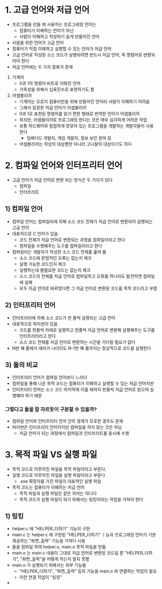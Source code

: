 # 1. 고급 언어와 저급 언어
- 프로그램을 만들 때 사용하는 프로그래밍 언어는 
  - 컴퓨터가 이해하는 언어가 아닌 
  - 사람이 이해하고 작성하기 쉽게 만들어진 언어
- 사람을 위한 언어가 고급 언어
- 컴퓨터가 직접 이해하고 실행할 수 있는 언어가 저급 언어
- 고급 언어로 작성된 소스 코드가 실행되려면 반드시 저급 언어, 즉 명령어로 변환되어야 한다
- 저급 언어에는 두 가지 종류가 존재
1) 기계어
   - 0과 1의 명령어 비트로 이뤄진 언어
   - 가독성을 위해서 십육진수로 표현하기도 함
2) 어셈블리어
   - 기계어는 오로지 컴퓨터만을 위해 만들어진 언어라 사람이 이해하기 어려움
   - 그래서 등장한 저급 언어가 어셈블리어
   - 0과 1로 표현된 명령어를 읽기 편한 형태로 번역한 언어가 어셈블리어
   - 하지만, 어셈블리어로 프로그래밍 한다는 것은 매우 심각하게 어려운 작업
   - 보통 하드웨어와 밀접하게 맞닿아 있는 프로그램을 개발하는 개발자들이 사용한다
     - 임베디드 개발자, 게임 개발자, 정보 보안 분야 등
   - 어셈블리어는 작성의 대상뿐만 아니라 고나찰의 대상이기도 하다

# 2. 컴파일 언어와 인터프리터 언어
- 고급 언어가 저급 언어로 변환 되는 방식은 두 가지가 있다
  - 컴파일
  - 인터프리트

## 1) 컴파일 언어
- 컴파일 언어는 컴파일러에 의해 소스 코드 전체가 저급 언어로 변환되어 실행되는 고급 언어
- 대표적으로 C 언어가 있음
  - 코드 전체가 저급 언어로 변환되는 과정을 컴파일이라고 한다
  - 컴파일을 수행해주는 도구를 컴파일러라고 한다
- 컴파일러는 개발자가 작성한 소스 코드 전체를 훑어 봄
  - 소스 코드에 문법적인 오류는 없는지 체크
  - 실행 가능한 코드인지 체크
  - 실행하는데 불필요한 코드는 없는지 체크
  - 소스 코드의 전체를 저급 언어로 컴파일하고 오류를 하나라도 발견하면 컴파일에 실패
  - 모두 저급 언어로 바뀌었다면 그 저급 언어로 변환된 코드를 목적 코드라고 부름

## 2) 인터프리터 언어
- 인터프리터에 의해 소스 코드가 한 줄씩 실행되는 고급 언어
- 대표적으로 파이썬이 있음
  - 코드를 한줄씩 차례로 실행하고 한줄씩 저급 언어로 변환해 실행해주는 도구를 인터프리터라고 한다
  - 소스 코드 전체를 저급 언어로 변환하는 시간을 기다릴 필요가 없다
- N번 째 줄에서 에러가 나더라도 N-1번 째 줄까지는 정상적으로 코드를 실행한다

## 3) 둘의 비교
- 인터프리터 언어가 컴파일 언어보다 느리다
- 컴파일을 통해 나온 목적 코드는 컴퓨터가 이해하고 실행할 수 있는 저급 언어지만
- 인터프리터 언어는 소스 코드 마지막에 이를 때까지 한줄씩 저급 언어로 읽으며 실행해야 하기 때문

### 그렇다고 둘을 칼 자르듯이 구분할 수 있을까?
- 컴파일 언어와 인터프리터 언어 간의 경계가 모호한 경우도 존재
- 파이썬은 인터프리터 언어이지만 컴파일을 하지 않는 것은 아님
  - 저급 언어가 되는 과정에서 컴파일과 인터프리트를 동시에 수행

# 3. 목적 파일 VS 실행 파일
- 목적 코드로 이루어진 파일을 목적 파일이라고 부른다.
- 실행 코드로 이루어진 파일을 실행 파일이라고 부른다
  - .exe 확장자를 가진 파일이 대표적인 실행 파일
- 목적 코드는 컴퓨터가 이해하는 저급 언어
  - 목적 파일과 실행 파일은 같은 의미는 아니다
  - 목적 코드가 실행 파일이 되기 위해서는 링킹이라는 작업을 거쳐야 한다

## 1) 링킹
- helper.c 에 "HELPER_더하기" 기능이 구현
- main.c 는 helper.c 에 구현된 "HELPER_더하기" ㅣ능과 프로그래밍 언어가 기본 제공하는 "화면_출력" 기능을 가져다 사용
- 둘을 컴파일 하여 helper.o, main.o 목적 파일을 만듦
- main.o 는 main.c 내용이 그대로 저급 언어로 변환된 코드일 뿐 "HELPER_더하기", "화면_출력"을 어떻게 하는지 알지 못함
- main.o 가 실행되기 위해서는 외부 기능들 
  - "HELPER_더하기", "화면_출력" 등의 기능을 main.o 와 연결하는 작업이 필요
  - 이런 연결 작업이 "링킹"
-  